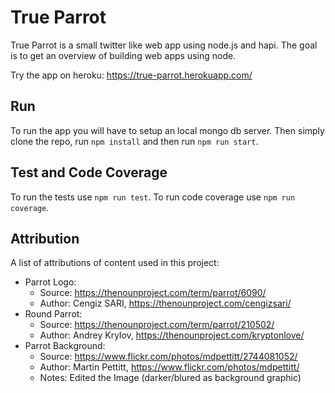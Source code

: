 # True Parrot
True Parrot is a small twitter like web app using node.js and hapi.
The goal is to get an overview of building web apps using node.

Try the app on heroku: https://true-parrot.herokuapp.com/

## Run

To run the app you will have to setup an local mongo db server.
Then simply clone the repo, run `npm install` and then run `npm run start`.

## Test and Code Coverage

To run the tests use `npm run test`.
To run code coverage use `npm run coverage`.

## Attribution

A list of attributions of content used in this project:

- Parrot Logo:
  - Source: https://thenounproject.com/term/parrot/6090/
  - Author: Cengiz SARI, https://thenounproject.com/cengizsari/
- Round Parrot:
  - Source: https://thenounproject.com/term/parrot/210502/
  - Author: Andrey Krylov, https://thenounproject.com/kryptonlove/
- Parrot Background:
  - Source: https://www.flickr.com/photos/mdpettitt/2744081052/
  - Author: Martin Pettitt, https://www.flickr.com/photos/mdpettitt/
  - Notes: Edited the Image (darker/blured as background graphic)
